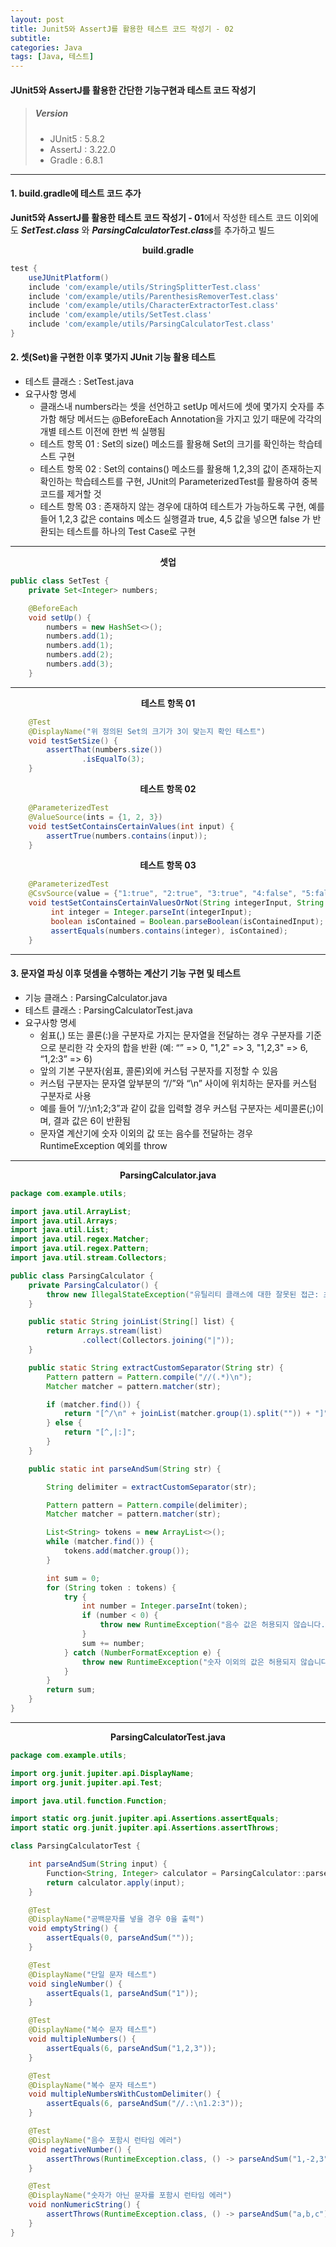 ```yaml
---
layout: post
title: Junit5와 AssertJ를 활용한 테스트 코드 작성기 - 02
subtitle: 
categories: Java
tags: [Java, 테스트]
---
```


#### JUnit5와 AssertJ를 활용한 간단한 기능구현과 테스트 코드 작성기



> ##### Version
> * JUnit5 : 5.8.2
> * AssertJ : 3.22.0
> * Gradle : 6.8.1

---


#### **1. build.gradle에 테스트 코드 추가**

**Junit5와 AssertJ를 활용한 테스트 코드 작성기 - 01**에서 작성한 테스트 코드 이외에도 ***SetTest.class*** 와 ***ParsingCalculatorTest.class***를 추가하고 빌드

**<center>build.gradle</center>**

```gradle
test {
    useJUnitPlatform()
    include 'com/example/utils/StringSplitterTest.class'
    include 'com/example/utils/ParenthesisRemoverTest.class'
    include 'com/example/utils/CharacterExtractorTest.class'
    include 'com/example/utils/SetTest.class'
    include 'com/example/utils/ParsingCalculatorTest.class'
}
```


#### **2. 셋(Set)을 구현한 이후 몇가지 JUnit 기능 활용 테스트**

* 테스트 클래스 : SetTest.java
* 요구사항 명세 
  * 클래스내 numbers라는 셋을 선언하고 setUp 메서드에 셋에 몇가지 숫자를 추가함 해당 메서드는 @BeforeEach Annotation을 가지고 있기 때문에 각각의 개별 테스트 이전에 한번 씩 실행됨
  * 테스트 항목 01 : Set의 size() 메소드를 활용해 Set의 크기를 확인하는 학습테스트 구현
  * 테스트 항목 02 : Set의 contains() 메소드를 활용해 1,2,3의 값이 존재하는지 확인하는 학습테스트를 구현, JUnit의 ParameterizedTest를 활용하여 중복코드를 제거할 것
  * 테스트 항목 03 : 존재하지 않는 경우에 대하여 테스트가 가능하도록 구현, 예를들어 1,2,3 값은 contains 메소드 실행결과 true, 4,5 값을 넣으면 false 가 반환되는 테스트를 하나의 Test Case로 구현

---

**<center>셋업</center>**
```java
public class SetTest {
    private Set<Integer> numbers;

    @BeforeEach
    void setUp() {
        numbers = new HashSet<>();
        numbers.add(1);
        numbers.add(1);
        numbers.add(2);
        numbers.add(3);
    }
```
---

**<center>테스트 항목 01</center>**
```java
    @Test
    @DisplayName("위 정의된 Set의 크기가 3이 맞는지 확인 테스트")
    void testSetSize() {
        assertThat(numbers.size())
                .isEqualTo(3);
    }
```

**<center>테스트 항목 02</center>**
```java
    @ParameterizedTest
    @ValueSource(ints = {1, 2, 3})
    void testSetContainsCertainValues(int input) {
        assertTrue(numbers.contains(input));
    }
```

**<center>테스트 항목 03</center>**
```java
    @ParameterizedTest
    @CsvSource(value = {"1:true", "2:true", "3:true", "4:false", "5:false"}, delimiter = ':')
    void testSetContainsCertainValuesOrNot(String integerInput, String isContainedInput) {
         int integer = Integer.parseInt(integerInput);
         boolean isContained = Boolean.parseBoolean(isContainedInput);
         assertEquals(numbers.contains(integer), isContained);
    }
```
---

#### **3. 문자열 파싱 이후 덧셈을 수행하는 계산기 기능 구현 및 테스트**

* 기능 클래스 : ParsingCalculator.java
* 테스트 클래스 : ParsingCalculatorTest.java
* 요구사항 명세 
  * 쉼표(,) 또는 콜론(:)을 구분자로 가지는 문자열을 전달하는 경우 구분자를 기준으로 분리한 각 숫자의 합을 반환 (예: “” => 0, "1,2" => 3, "1,2,3" => 6, “1,2:3” => 6)
  * 앞의 기본 구분자(쉼표, 콜론)외에 커스텀 구분자를 지정할 수 있음 
  * 커스텀 구분자는 문자열 앞부분의 “//”와 “\n” 사이에 위치하는 문자를 커스텀 구분자로 사용
  * 예를 들어 “//;\n1;2;3”과 같이 값을 입력할 경우 커스텀 구분자는 세미콜론(;)이며, 결과 값은 6이 반환됨
  * 문자열 계산기에 숫자 이외의 값 또는 음수를 전달하는 경우 RuntimeException 예외를 throw

---

**<center>ParsingCalculator.java</center>**
```java
package com.example.utils;

import java.util.ArrayList;
import java.util.Arrays;
import java.util.List;
import java.util.regex.Matcher;
import java.util.regex.Pattern;
import java.util.stream.Collectors;

public class ParsingCalculator {
    private ParsingCalculator() {
        throw new IllegalStateException("유틸리티 클래스에 대한 잘못된 접근: 초기화");
    }

    public static String joinList(String[] list) {
        return Arrays.stream(list)
                .collect(Collectors.joining("|"));
    }

    public static String extractCustomSeparator(String str) {
        Pattern pattern = Pattern.compile("//(.*)\n");
        Matcher matcher = pattern.matcher(str);

        if (matcher.find()) {
            return "[^/\n" + joinList(matcher.group(1).split("")) + "]";
        } else {
            return "[^,|:]";
        }
    }

    public static int parseAndSum(String str) {

        String delimiter = extractCustomSeparator(str);

        Pattern pattern = Pattern.compile(delimiter);
        Matcher matcher = pattern.matcher(str);

        List<String> tokens = new ArrayList<>();
        while (matcher.find()) {
            tokens.add(matcher.group());
        }

        int sum = 0;
        for (String token : tokens) {
            try {
                int number = Integer.parseInt(token);
                if (number < 0) {
                    throw new RuntimeException("음수 값은 허용되지 않습니다.");
                }
                sum += number;
            } catch (NumberFormatException e) {
                throw new RuntimeException("숫자 이외의 값은 허용되지 않습니다.");
            }
        }
        return sum;
    }
}
```
---

**<center>ParsingCalculatorTest.java</center>**
```java
package com.example.utils;

import org.junit.jupiter.api.DisplayName;
import org.junit.jupiter.api.Test;

import java.util.function.Function;

import static org.junit.jupiter.api.Assertions.assertEquals;
import static org.junit.jupiter.api.Assertions.assertThrows;

class ParsingCalculatorTest {

    int parseAndSum(String input) {
        Function<String, Integer> calculator = ParsingCalculator::parseAndSum;
        return calculator.apply(input);
    }

    @Test
    @DisplayName("공백문자를 넣을 경우 0을 출력")
    void emptyString() {
        assertEquals(0, parseAndSum(""));
    }

    @Test
    @DisplayName("단일 문자 테스트")
    void singleNumber() {
        assertEquals(1, parseAndSum("1"));
    }

    @Test
    @DisplayName("복수 문자 테스트")
    void multipleNumbers() {
        assertEquals(6, parseAndSum("1,2,3"));
    }

    @Test
    @DisplayName("복수 문자 테스트")
    void multipleNumbersWithCustomDelimiter() {
        assertEquals(6, parseAndSum("//.:\n1.2:3"));
    }

    @Test
    @DisplayName("음수 포함시 런타임 에러")
    void negativeNumber() {
        assertThrows(RuntimeException.class, () -> parseAndSum("1,-2,3"));
    }

    @Test
    @DisplayName("숫자가 아닌 문자를 포함시 런타임 에러")
    void nonNumericString() {
        assertThrows(RuntimeException.class, () -> parseAndSum("a,b,c"));
    }
}
```
